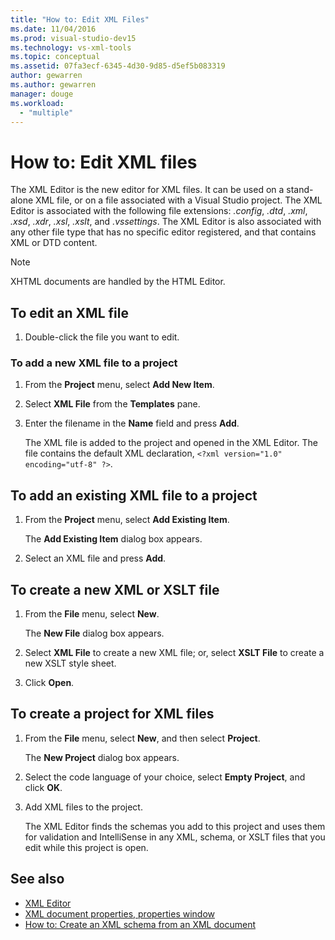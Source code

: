 ```yaml
---
title: "How to: Edit XML Files"
ms.date: 11/04/2016
ms.prod: visual-studio-dev15
ms.technology: vs-xml-tools
ms.topic: conceptual
ms.assetid: 07fa3ecf-6345-4d30-9d85-d5ef5b083319
author: gewarren
ms.author: gewarren
manager: douge
ms.workload:
  - "multiple"
---
```

# How to: Edit XML files

The XML Editor is the new editor for XML files. It can be used on a stand-alone XML file, or on a file associated with a Visual Studio project. The XML Editor is associated with the following file extensions: *.config*, *.dtd*, *.xml*, *.xsd*, *.xdr*, *.xsl*, *.xslt*, and *.vssettings*. The XML Editor is also associated with any other file type that has no specific editor registered, and that contains XML or DTD content.

> [!NOTE]
> XHTML documents are handled by the HTML Editor.

## To edit an XML file

1.  Double-click the file you want to edit.

### To add a new XML file to a project

1.  From the **Project** menu, select **Add New Item**.

2.  Select **XML File** from the **Templates** pane.

3.  Enter the filename in the **Name** field and press **Add**.

     The XML file is added to the project and opened in the XML Editor. The file contains the default XML declaration, `<?xml version="1.0" encoding="utf-8" ?>`.

## To add an existing XML file to a project

1.  From the **Project** menu, select **Add Existing Item**.

     The **Add Existing Item** dialog box appears.

2.  Select an XML file and press **Add**.

## To create a new XML or XSLT file

1.  From the **File** menu, select **New**.

     The **New File** dialog box appears.

2.  Select **XML File** to create a new XML file; or, select **XSLT File** to create a new XSLT style sheet.

3.  Click **Open**.

## To create a project for XML files

1.  From the **File** menu, select **New**, and then select **Project**.

     The **New Project** dialog box appears.

2.  Select the code language of your choice, select **Empty Project**, and click **OK**.

3.  Add XML files to the project.

     The XML Editor finds the schemas you add to this project and uses them for validation and IntelliSense in any XML, schema, or XSLT files that you edit while this project is open.

## See also

- [XML Editor](../xml-tools/xml-editor.md)
- [XML document properties, properties window](../xml-tools/xml-document-properties-properties-window.md)
- [How to: Create an XML schema from an XML document](../xml-tools/how-to-create-an-xml-schema-from-an-xml-document.md)